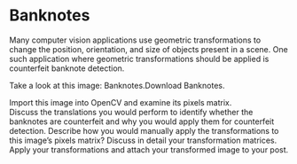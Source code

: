 # Banknotes

Many computer vision applications use geometric transformations to change the position, orientation, and size of objects present in a scene. One such application where geometric transformations should be applied is counterfeit banknote detection. 

Take a look at this image: Banknotes.Download Banknotes.

Import this image into OpenCV and examine its pixels matrix.  
Discuss the translations you would perform to identify whether the banknotes are counterfeit and why you would apply them for counterfeit detection.
Describe how you would manually apply the transformations to this image’s pixels matrix?
Discuss in detail your transformation matrices.  
Apply your transformations and attach your transformed image to your post.

